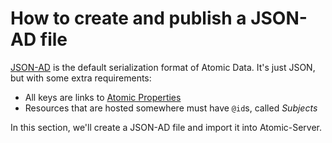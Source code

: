 # How to create and publish a JSON-AD file

[JSON-AD](core/json-ad.md) is the default serialization format of Atomic Data.
It's just JSON, but with some extra requirements:

- All keys are links to [Atomic Properties](https://atomicdata.dev/classes/Property)
- Resources that are hosted somewhere must have `@id`s, called _Subjects_

In this section, we'll create a JSON-AD file and import it into Atomic-Server.
